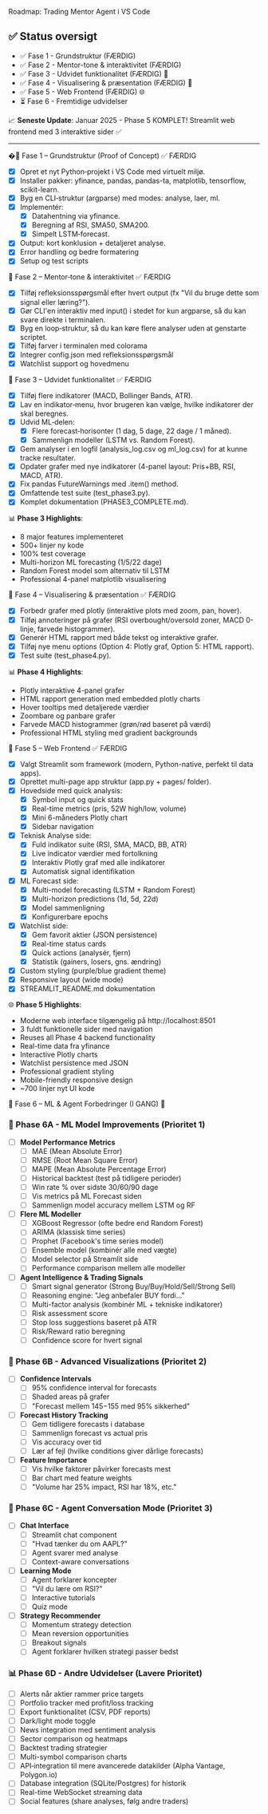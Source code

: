  Roadmap: Trading Mentor Agent i VS Code

## ✅ Status oversigt
- ✅ Fase 1 - Grundstruktur (FÆRDIG)
- ✅ Fase 2 - Mentor-tone & interaktivitet (FÆRDIG)
- ✅ Fase 3 - Udvidet funktionalitet (FÆRDIG) 🎉
- ✅ Fase 4 - Visualisering & præsentation (FÆRDIG) 🎨
- ✅ Fase 5 - Web Frontend (FÆRDIG) 🌐
- ⏳ Fase 6 - Fremtidige udvidelser

📈 **Seneste Update**: Januar 2025 - Phase 5 KOMPLET! Streamlit web frontend med 3 interaktive sider ✅

---

�🔹 Fase 1 – Grundstruktur (Proof of Concept) ✅ FÆRDIG
- [x] Opret et nyt Python‑projekt i VS Code med virtuelt miljø.
- [x] Installer pakker: yfinance, pandas, pandas-ta, matplotlib, tensorflow, scikit-learn.
- [x] Byg en CLI‑struktur (argparse) med modes: analyse, laer, ml.
- [x] Implementér:
  - [x] Datahentning via yfinance.
  - [x] Beregning af RSI, SMA50, SMA200.
  - [x] Simpelt LSTM‑forecast.
- [x] Output: kort konklusion + detaljeret analyse.
- [x] Error handling og bedre formatering
- [x] Setup og test scripts

🔹 Fase 2 – Mentor‑tone & interaktivitet ✅ FÆRDIG
- [x] Tilføj refleksionsspørgsmål efter hvert output (fx "Vil du bruge dette som signal eller læring?").
- [x] Gør CLI'en interaktiv med input() i stedet for kun argparse, så du kan svare direkte i terminalen.
- [x] Byg en loop‑struktur, så du kan køre flere analyser uden at genstarte scriptet.
- [x] Tilføj farver i terminalen med colorama
- [x] Integrer config.json med refleksionsspørgsmål
- [x] Watchlist support og hovedmenu

🔹 Fase 3 – Udvidet funktionalitet ✅ FÆRDIG
- [x] Tilføj flere indikatorer (MACD, Bollinger Bands, ATR).
- [x] Lav en indikator‑menu, hvor brugeren kan vælge, hvilke indikatorer der skal beregnes.
- [x] Udvid ML‑delen:
  - [x] Flere forecast‑horisonter (1 dag, 5 dage, 22 dage / 1 måned).
  - [x] Sammenlign modeller (LSTM vs. Random Forest).
- [x] Gem analyser i en logfil (analysis_log.csv og ml_log.csv) for at kunne tracke resultater.
- [x] Opdater grafer med nye indikatorer (4-panel layout: Pris+BB, RSI, MACD, ATR).
- [x] Fix pandas FutureWarnings med .item() method.
- [x] Omfattende test suite (test_phase3.py).
- [x] Komplet dokumentation (PHASE3_COMPLETE.md).

📊 **Phase 3 Highlights**:
- 8 major features implementeret
- 500+ linjer ny kode
- 100% test coverage
- Multi-horizon ML forecasting (1/5/22 dage)
- Random Forest model som alternativ til LSTM
- Professional 4-panel matplotlib visualisering

🔹 Fase 4 – Visualisering & præsentation ✅ FÆRDIG
- [x] Forbedr grafer med plotly (interaktive plots med zoom, pan, hover).
- [x] Tilføj annoteringer på grafer (RSI overbought/oversold zoner, MACD 0-linje, farvede histogrammer).
- [x] Generér HTML rapport med både tekst og interaktive grafer.
- [x] Tilføj nye menu options (Option 4: Plotly graf, Option 5: HTML rapport).
- [x] Test suite (test_phase4.py).

📊 **Phase 4 Highlights**:
- Plotly interaktive 4-panel grafer
- HTML rapport generation med embedded plotly charts
- Hover tooltips med detaljerede værdier
- Zoombare og panbare grafer
- Farvede MACD histogrammer (grøn/rød baseret på værdi)
- Professional HTML styling med gradient backgrounds

🔹 Fase 5 – Web Frontend ✅ FÆRDIG
- [x] Valgt Streamlit som framework (modern, Python-native, perfekt til data apps).
- [x] Oprettet multi-page app struktur (app.py + pages/ folder).
- [x] Hovedside med quick analysis:
  - [x] Symbol input og quick stats
  - [x] Real-time metrics (pris, 52W high/low, volume)
  - [x] Mini 6-måneders Plotly chart
  - [x] Sidebar navigation
- [x] Teknisk Analyse side:
  - [x] Fuld indikator suite (RSI, SMA, MACD, BB, ATR)
  - [x] Live indicator værdier med fortolkning
  - [x] Interaktiv Plotly graf med alle indikatorer
  - [x] Automatisk signal identifikation
- [x] ML Forecast side:
  - [x] Multi-model forecasting (LSTM + Random Forest)
  - [x] Multi-horizon predictions (1d, 5d, 22d)
  - [x] Model sammenligning
  - [x] Konfigurerbare epochs
- [x] Watchlist side:
  - [x] Gem favorit aktier (JSON persistence)
  - [x] Real-time status cards
  - [x] Quick actions (analysér, fjern)
  - [x] Statistik (gainers, losers, gns. ændring)
- [x] Custom styling (purple/blue gradient theme)
- [x] Responsive layout (wide mode)
- [x] STREAMLIT_README.md dokumentation

🌐 **Phase 5 Highlights**:
- Moderne web interface tilgængelig på http://localhost:8501
- 3 fuldt funktionelle sider med navigation
- Reuses all Phase 4 backend functionality
- Real-time data fra yfinance
- Interactive Plotly charts
- Watchlist persistence med JSON
- Professional gradient styling
- Mobile-friendly responsive design
- ~700 linjer nyt UI kode

🔹 Fase 6 – ML & Agent Forbedringer (I GANG) 🤖

### 🎯 Phase 6A - ML Model Improvements (Prioritet 1)
- [ ] **Model Performance Metrics**
  - [ ] MAE (Mean Absolute Error)
  - [ ] RMSE (Root Mean Square Error)
  - [ ] MAPE (Mean Absolute Percentage Error)
  - [ ] Historical backtest (test på tidligere perioder)
  - [ ] Win rate % over sidste 30/60/90 dage
  - [ ] Vis metrics på ML Forecast siden
  - [ ] Sammenlign model accuracy mellem LSTM og RF
  
- [ ] **Flere ML Modeller**
  - [ ] XGBoost Regressor (ofte bedre end Random Forest)
  - [ ] ARIMA (klassisk time series)
  - [ ] Prophet (Facebook's time series model)
  - [ ] Ensemble model (kombinér alle med vægte)
  - [ ] Model selector på Streamlit side
  - [ ] Performance comparison mellem alle modeller

- [ ] **Agent Intelligence & Trading Signals**
  - [ ] Smart signal generator (Strong Buy/Buy/Hold/Sell/Strong Sell)
  - [ ] Reasoning engine: "Jeg anbefaler BUY fordi..."
  - [ ] Multi-factor analysis (kombinér ML + tekniske indikatorer)
  - [ ] Risk assessment score
  - [ ] Stop loss suggestions baseret på ATR
  - [ ] Risk/Reward ratio beregning
  - [ ] Confidence score for hvert signal

### 🎨 Phase 6B - Advanced Visualizations (Prioritet 2)
- [ ] **Confidence Intervals**
  - [ ] 95% confidence interval for forecasts
  - [ ] Shaded areas på grafer
  - [ ] "Forecast mellem $145-$155 med 95% sikkerhed"
  
- [ ] **Forecast History Tracking**
  - [ ] Gem tidligere forecasts i database
  - [ ] Sammenlign forecast vs actual pris
  - [ ] Vis accuracy over tid
  - [ ] Lær af fejl (hvilke conditions giver dårlige forecasts)
  
- [ ] **Feature Importance**
  - [ ] Vis hvilke faktorer påvirker forecasts mest
  - [ ] Bar chart med feature weights
  - [ ] "Volume har 25% impact, RSI har 18%, etc."

### 💬 Phase 6C - Agent Conversation Mode (Prioritet 3)
- [ ] **Chat Interface**
  - [ ] Streamlit chat component
  - [ ] "Hvad tænker du om AAPL?"
  - [ ] Agent svarer med analyse
  - [ ] Context-aware conversations
  
- [ ] **Learning Mode**
  - [ ] Agent forklarer koncepter
  - [ ] "Vil du lære om RSI?"
  - [ ] Interactive tutorials
  - [ ] Quiz mode

- [ ] **Strategy Recommender**
  - [ ] Momentum strategy detection
  - [ ] Mean reversion opportunities
  - [ ] Breakout signals
  - [ ] Agent forklarer hvilken strategi passer bedst

### 📊 Phase 6D - Andre Udvidelser (Lavere Prioritet)
- [ ] Alerts når aktier rammer price targets
- [ ] Portfolio tracker med profit/loss tracking
- [ ] Export funktionalitet (CSV, PDF reports)
- [ ] Dark/light mode toggle
- [ ] News integration med sentiment analysis
- [ ] Sector comparison og heatmaps
- [ ] Backtest trading strategier
- [ ] Multi-symbol comparison charts
- [ ] API‑integration til mere avancerede datakilder (Alpha Vantage, Polygon.io)
- [ ] Database integration (SQLite/Postgres) for historik
- [ ] Real-time WebSocket streaming data
- [ ] Social features (share analyses, følg andre traders)
